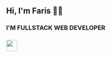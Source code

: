 <!DOCTYPE html>
<html>
<head>
	<link href="https://cdn.jsdelivr.net/npm/bootstrap@5.1.3/dist/css/bootstrap.min.css" rel="stylesheet" integrity="sha384-1BmE4kWBq78iYhFldvKuhfTAU6auU8tT94WrHftjDbrCEXSU1oBoqyl2QvZ6jIW3" crossorigin="anonymous">
</head>
<body>

<div class="container">
<h2>Hi, I'm Faris 👋🏾 </h2>
	<h3> I'M FULLSTACK WEB DEVELOPER<h3>
	<img style="width:30px; height:30px;" src="https://upload.wikimedia.org/wikipedia/commons/thumb/6/61/HTML5_logo_and_wordmark.svg/800px-HTML5_logo_and_wordmark.svg.png">
                <img>
</div>
</body>
</html>

